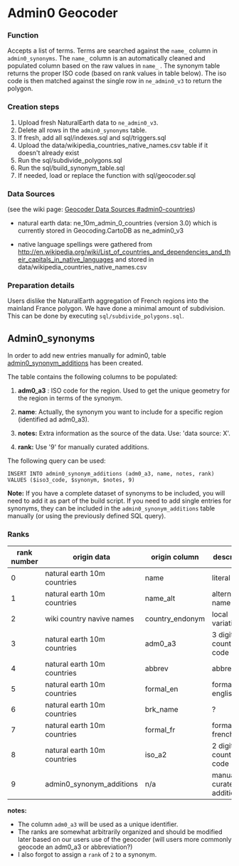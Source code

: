 Admin0 Geocoder
===============

### Function

Accepts a list of terms. Terms are searched against the ```name_``` column in ```admin0_synonyms```. The ```name_``` column is an automatically cleaned and populated column based on the raw values in ```name_``` . The synonym table returns the proper ISO code (based on rank values in table below). The iso code is then matched against the single row in ```ne_admin0_v3``` to return the polygon.

### Creation steps

1. Upload fresh NaturalEarth data to ```ne_admin0_v3```. 
2. Delete all rows in the ```admin0_synonyms``` table. 
3. If fresh, add all sql/indexes.sql and sql/triggers.sql
4. Upload the data/wikipedia_countries_native_names.csv table if it doesn't already exist
5. Run the sql/subdivide_polygons.sql 
6. Run the sql/build_synonym_table.sql
7. If needed, load or replace the function with sql/geocoder.sql

### Data Sources

(see the wiki page: [Geocoder Data Sources #admin0-countries](https://github.com/CartoDB/data-services/wiki/Geocoder-Datasources#admin0-countries))

- natural earth data: ne_10m_admin_0_countries (version 3.0) which is currently stored in Geocoding.CartoDB as ne_admin0_v3

- native language spellings were gathered from http://en.wikipedia.org/wiki/List_of_countries_and_dependencies_and_their_capitals_in_native_languages and stored in data/wikipedia_countries_native_names.csv

### Preparation details

Users dislike the NaturalEarth aggregation of French regions into the mainland France polygon. We have done a minimal amount of subdivision. This can be done by executing `sql/subdivide_polygons.sql`.

## Admin0_synonyms

In order to add new entries manually for admin0, table [admin0_synonym_additions](https://geocoding.cartodb.com/tables/admin0_synonym_additions) has been created.

The table contains the following columns to be populated:

1. **adm0_a3** : ISO code for the region. Used to get the unique geometry for the region in terms of the synonym.

2. **name**: Actually, the synonym you want to include for a specific region (identified ad adm0_a3).

3. **notes:** Extra information as the source of the data. Use: 'data source: X'.

4. **rank:** Use '9' for manually curated additions.

The following query can be used:


````
INSERT INTO admin0_synonym_additions (adm0_a3, name, notes, rank) VALUES ($iso3_code, $synonym, $notes, 9)
````

**Note:** If you have a complete dataset of synonyms to be included, you will need to add it as part of the build script. If you need to add single entries for synonyms, they can be included in the `admin0_synonym_additions` table manually (or using the previously defined SQL query).

### Ranks

| rank number | origin data                 | origin column | description          |
|-------------|-----------------------------|---------------|----------------------|
| 0           | natural earth 10m countries | name          | literal name     |
| 1           | natural earth 10m countries | name_alt      | alternate name       |
| 2           | wiki country navive names   | country_endonym |   local variation     |
| 3           | natural earth 10m countries | adm0_a3       | 3 digit country code |
| 4           | natural earth 10m countries | abbrev        | abbreviation         |
| 5           | natural earth 10m countries | formal_en     | formal english       |
| 6           | natural earth 10m countries | brk_name      | ?                    |
| 7           | natural earth 10m countries | formal_fr     | formal french        |
| 8           | natural earth 10m countries | iso_a2     | 2 digit country code        |
| 9           | admin0_synonym_additions | n/a     | manually curated additions       |

__notes:__ 

- The column `adm0_a3` will be used as a unique identifier.
- The ranks are somewhat arbitrarily organized and should be modified later based on our users use of the geocoder (will users more commonly geocode an adm0_a3 or abbreviation?) 
- I also forgot to assign a `rank` of `2` to a synonym.